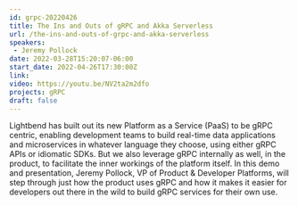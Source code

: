 ```yaml
---
id: grpc-20220426
title: The Ins and Outs of gRPC and Akka Serverless
url: /the-ins-and-outs-of-grpc-and-akka-serverless
speakers:
 - Jeremy Pollock
date: 2022-03-28T15:20:07-06:00
start_date: 2022-04-26T17:30:00Z
link:  
video: https://youtu.be/NV2ta2m2dfo
projects: gRPC
draft: false
---
```


Lightbend has built out its new Platform as a Service (PaaS) to be gRPC centric, enabling development teams to build real-time data applications and microservices in whatever language they choose, using either gRPC APIs or idiomatic SDKs. But we also leverage gRPC internally as well, in the product, to facilitate the inner workings of the platform itself. In this demo and presentation, Jeremy Pollock, VP of Product & Developer Platforms, will step through just how the product uses gRPC and how it makes it easier for developers out there in the wild to build gRPC services for their own use.